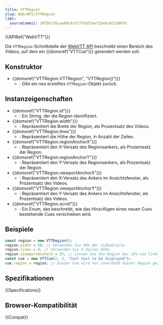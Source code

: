 ```yaml
---
title: VTTRegion
slug: Web/API/VTTRegion
l10n:
  sourceCommit: 3975bcf6caa09c9c5f7fddf2eef2be6c021d00f6
---
```


{{APIRef("WebVTT")}}

Die `VTTRegion`-Schnittstelle der [WebVTT API](/de/docs/Web/API/WebVTT_API) beschreibt einen Bereich des Videos, auf dem ein {{domxref("VTTCue")}} gerendert werden soll.

## Konstruktor

- {{domxref("VTTRegion.VTTRegion", "VTTRegion()")}}
  - : Gibt ein neu erstelltes `VTTRegion`-Objekt zurück.

## Instanzeigenschaften

- {{domxref("VTTRegion.id")}}
  - : Ein String, der die Region identifiziert.
- {{domxref("VTTRegion.width")}}
  - : Repräsentiert die Breite der Region, als Prozentsatz des Videos.
- {{domxref("VTTRegion.lines")}}
  - : Repräsentiert die Höhe der Region, in Anzahl der Zeilen.
- {{domxref("VTTRegion.regionAnchorX")}}
  - : Repräsentiert den X-Versatz des Regionsankers, als Prozentsatz der Region.
- {{domxref("VTTRegion.regionAnchorY")}}
  - : Repräsentiert den Y-Versatz des Regionsankers, als Prozentsatz der Region.
- {{domxref("VTTRegion.viewportAnchorX")}}
  - : Repräsentiert den X-Versatz des Ankers im Ansichtsfenster, als Prozentsatz des Videos.
- {{domxref("VTTRegion.viewportAnchorY")}}
  - : Repräsentiert den Y-Versatz des Ankers im Ansichtsfenster, als Prozentsatz des Videos.
- {{domxref("VTTRegion.scroll")}}
  - : Ein Enum, das beschreibt, wie das Hinzufügen eines neuen Cues bestehende Cues verschieben wird.

## Beispiele

```js
const region = new VTTRegion();
region.width = 50; // Verwenden Sie 50% der Videobreite
region.lines = 4; // Verwenden Sie 4 Zeilen Höhe.
region.viewportAnchorX = 25; // Lassen Sie die Region bei 25% von links beginnen.
const cue = new VTTCue(2, 3, "Cool text to be displayed");
cue.region = region; // Dieser Cue wird nur innerhalb dieser Region gezeichnet.
```

## Spezifikationen

{{Specifications}}

## Browser-Kompatibilität

{{Compat}}
